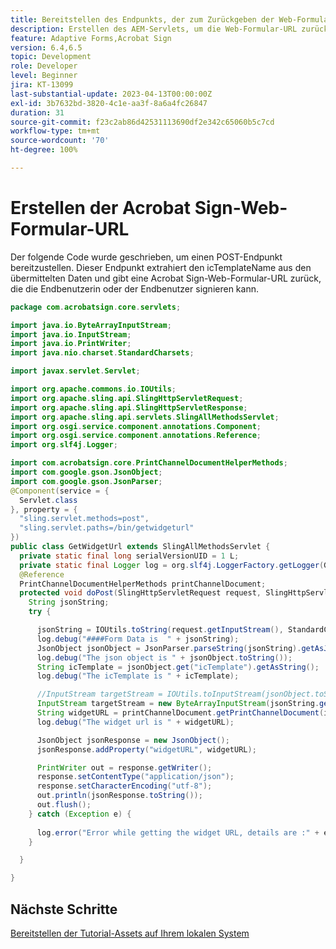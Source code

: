 ```yaml
---
title: Bereitstellen des Endpunkts, der zum Zurückgeben der Web-Formular-URL aufgerufen werden kann
description: Erstellen des AEM-Servlets, um die Web-Formular-URL zurückzugeben
feature: Adaptive Forms,Acrobat Sign
version: 6.4,6.5
topic: Development
role: Developer
level: Beginner
jira: KT-13099
last-substantial-update: 2023-04-13T00:00:00Z
exl-id: 3b7632bd-3820-4c1e-aa3f-8a6a4fc26847
duration: 31
source-git-commit: f23c2ab86d42531113690df2e342c65060b5c7cd
workflow-type: tm+mt
source-wordcount: '70'
ht-degree: 100%

---
```


# Erstellen der Acrobat Sign-Web-Formular-URL

Der folgende Code wurde geschrieben, um einen POST-Endpunkt bereitzustellen. Dieser Endpunkt extrahiert den icTemplateName aus den übermittelten Daten und gibt eine Acrobat Sign-Web-Formular-URL zurück, die die Endbenutzerin oder der Endbenutzer signieren kann.


```java
package com.acrobatsign.core.servlets;

import java.io.ByteArrayInputStream;
import java.io.InputStream;
import java.io.PrintWriter;
import java.nio.charset.StandardCharsets;

import javax.servlet.Servlet;

import org.apache.commons.io.IOUtils;
import org.apache.sling.api.SlingHttpServletRequest;
import org.apache.sling.api.SlingHttpServletResponse;
import org.apache.sling.api.servlets.SlingAllMethodsServlet;
import org.osgi.service.component.annotations.Component;
import org.osgi.service.component.annotations.Reference;
import org.slf4j.Logger;

import com.acrobatsign.core.PrintChannelDocumentHelperMethods;
import com.google.gson.JsonObject;
import com.google.gson.JsonParser;
@Component(service = {
  Servlet.class
}, property = {
  "sling.servlet.methods=post",
  "sling.servlet.paths=/bin/getwidgeturl"
})
public class GetWidgetUrl extends SlingAllMethodsServlet {
  private static final long serialVersionUID = 1 L;
  private static final Logger log = org.slf4j.LoggerFactory.getLogger(GetWidgetUrl.class);
  @Reference
  PrintChannelDocumentHelperMethods printChannelDocument;
  protected void doPost(SlingHttpServletRequest request, SlingHttpServletResponse response) {
    String jsonString;
    try {

      jsonString = IOUtils.toString(request.getInputStream(), StandardCharsets.UTF_8.name());
      log.debug("####Form Data is  " + jsonString);
      JsonObject jsonObject = JsonParser.parseString(jsonString).getAsJsonObject();
      log.debug("The json object is " + jsonObject.toString());
      String icTemplate = jsonObject.get("icTemplate").getAsString();
      log.debug("The icTemplate is " + icTemplate);

      //InputStream targetStream = IOUtils.toInputStream(jsonObject.toString());
      InputStream targetStream = new ByteArrayInputStream(jsonString.getBytes());
      String widgetURL = printChannelDocument.getPrintChannelDocument(icTemplate, targetStream);
      log.debug("The widget url is " + widgetURL);

      JsonObject jsonResponse = new JsonObject();
      jsonResponse.addProperty("widgetURL", widgetURL);

      PrintWriter out = response.getWriter();
      response.setContentType("application/json");
      response.setCharacterEncoding("utf-8");
      out.println(jsonResponse.toString());
      out.flush();
    } catch (Exception e) {
      
      log.error("Error while getting the widget URL, details are :" + e.getMessage());
    }

  }

}
```

## Nächste Schritte

[Bereitstellen der Tutorial-Assets auf Ihrem lokalen System](./deploy-assets-on-your-server.md)
